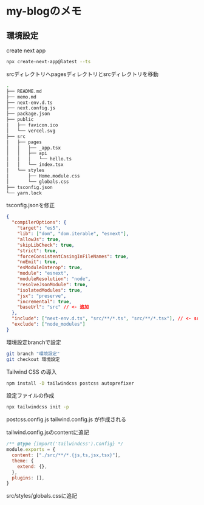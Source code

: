 # my-blogのメモ

## 環境設定
create next app
```bash
npx create-next-app@latest --ts
```
srcディレクトリへpagesディレクトリとsrcディレクトリを移動
```bash
.
├── README.md
├── memo.md
├── next-env.d.ts
├── next.config.js
├── package.json
├── public
│   ├── favicon.ico
│   └── vercel.svg
├── src
│   ├── pages
│   │   ├── _app.tsx
│   │   ├── api
│   │   │   └── hello.ts
│   │   └── index.tsx
│   └── styles
│       ├── Home.module.css
│       └── globals.css
├── tsconfig.json
└── yarn.lock
```
tsconfig.jsonを修正
```json
{
  "compilerOptions": {
    "target": "es5",
    "lib": ["dom", "dom.iterable", "esnext"],
    "allowJs": true,
    "skipLibCheck": true,
    "strict": true,
    "forceConsistentCasingInFileNames": true,
    "noEmit": true,
    "esModuleInterop": true,
    "module": "esnext",
    "moduleResolution": "node",
    "resolveJsonModule": true,
    "isolatedModules": true,
    "jsx": "preserve",
    "incremental": true,
    "baseUrl": "src" // <- 追加
  },
  "include": ["next-env.d.ts", "src/**/*.ts", "src/**/*.tsx"], // <- src/に変更
  "exclude": ["node_modules"]
}
```
環境設定branchで設定
```bash
git branch "環境設定"
git checkout 環境設定
```
Tailwind CSS の導入
```bash
npm install -D tailwindcss postcss autoprefixer
```
設定ファイルの作成
```bash
npx tailwindcss init -p
```
postcss.config.js
tailwind.config.js
が作成される

tailwind.config.jsのcontentに追記
```js
/** @type {import('tailwindcss').Config} */
module.exports = {
  content: ["./src/**/*.{js,ts,jsx,tsx}"],
  theme: {
    extend: {},
  },
  plugins: [],
}
```

src/styles/globals.cssに追記
```css

```

